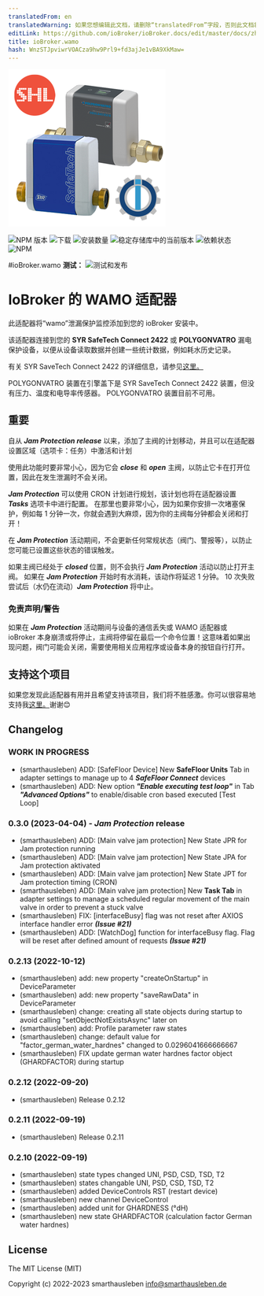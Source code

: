 ```yaml
---
translatedFrom: en
translatedWarning: 如果您想编辑此文档，请删除“translatedFrom”字段，否则此文档将再次自动翻译
editLink: https://github.com/ioBroker/ioBroker.docs/edit/master/docs/zh-cn/adapterref/iobroker.wamo/README.md
title: ioBroker.wamo
hash: WnzSTJpviwrVOACza9hw9Prl9+fd3ajJe1vBA9XkMaw=
---
```

![标识](../../../en/adapterref/iobroker.wamo/admin/wamo.png)

![NPM 版本](https://img.shields.io/npm/v/iobroker.wamo.svg)
![下载](https://img.shields.io/npm/dm/iobroker.wamo.svg)
![安装数量](https://iobroker.live/badges/wamo-installed.svg)
![稳定存储库中的当前版本](https://iobroker.live/badges/wamo-stable.svg)
![依赖状态](https://img.shields.io/david/smarthausleben/iobroker.wamo.svg)
![NPM](https://nodei.co/npm/iobroker.wamo.png?downloads=true)

#ioBroker.wamo
**测试：** ![测试和发布](https://github.com/smarthausleben/ioBroker.wamo/workflows/Test%20and%20Release/badge.svg)

# IoBroker 的 WAMO 适配器
此适配器将“wamo”泄漏保护监控添加到您的 ioBroker 安装中。

该适配器连接到您的 **SYR SafeTech Connect 2422** 或 **POLYGONVATRO** 漏电保护设备，以便从设备读取数据并创建一些统计数据，例如耗水历史记录。

有关 SYR SaveTech Connect 2422 的详细信息，请参见[这里。](https://www.syr.de/de/Produkte/CB9D9A72-BC51-40CE-840E-73401981A519/SafeTech-Connect)

POLYGONVATRO 装置在引擎盖下是 SYR SaveTech Connect 2422 装置，但没有压力、温度和电导率传感器。 POLYGONVATRO 装置目前不可用。

## 重要
自从 **_Jam Protection release_** 以来，添加了主阀的计划移动，并且可以在适配器设置区域（选项卡：任务）中激活和计划

使用此功能时要非常小心，因为它会 **_close_** 和 **_open_** 主阀，以防止它卡在打开位置，因此在发生泄漏时不会关闭。

**_Jam Protection_** 可以使用 CRON 计划进行规划，该计划也将在适配器设置 **_Tasks_** 选项卡中进行配置。
在那里也要非常小心，因为如果你安排一次堵塞保护，例如每 1 分钟一次，你就会遇到大麻烦，因为你的主阀每分钟都会关闭和打开！

在 **_Jam Protection_** 活动期间，不会更新任何常规状态（阀门、警报等），以防止您可能已设置这些状态的错误触发。

如果主阀已经处于 **_closed_** 位置，则不会执行 **_Jam Protection_** 活动以防止打开主阀。
如果在 **_Jam Protection_** 开始时有水消耗，该动作将延迟 1 分钟。 10 次失败尝试后（水仍在流动）**_Jam Protection_** 将中止。

### 免责声明/警告
如果在 **_Jam Protection_** 活动期间与设备的通信丢失或 WAMO 适配器或 ioBroker 本身崩溃或将停止，主阀将停留在最后一个命令位置！这意味着如果出现问题，阀门可能会关闭，需要使用相关应用程序或设备本身的按钮自行打开。

## 支持这个项目
如果您发现此适配器有用并且希望支持该项目，我们将不胜感激。你可以很容易地支持我[这里。](https://www.paypal.com/paypalme/smarthausleben)谢谢😊

## Changelog
<!--
    Placeholder for the next version (at the beginning of the line):
    ### **WORK IN PROGRESS**
-->

### **WORK IN PROGRESS**
* (smarthausleben) ADD: [SafeFloor Device] New **SafeFloor Units** Tab in adapter settings to manage up to 4 **_SafeFloor Connect_** devices
* (smarthausleben) ADD: New option **_"Enable executing test loop"_** in Tab **_"Advanced Options"_** to enable/disable cron based executed [Test Loop]

### 0.3.0 (2023-04-04) - ***Jam Protection*** release
* (smarthausleben) ADD: [Main valve jam protection] New State JPR for Jam protection running 
* (smarthausleben) ADD: [Main valve jam protection] New State JPA for Jam protection aktivated
* (smarthausleben) ADD: [Main valve jam protection] New State JPT for Jam protection timing (CRON)
* (smarthausleben) ADD: [Main valve jam protection] New **Task Tab** in adapter settings to manage a scheduled regular movement of the main valve in order to prevent a stuck valve
* (smarthausleben) FIX: [interfaceBusy] flag was not reset after AXIOS interface handler error **_(Issue #21)_**
* (smarthausleben) ADD: [WatchDog] function for interfaceBusy flag. Flag will be reset after defined amount of requests **_(Issue #21)_**

### 0.2.13 (2022-10-12)
* (smarthausleben) add: new property "createOnStartup" in DeviceParameter
* (smarthausleben) add: new property "saveRawData" in DeviceParameter
* (smarthausleben) change: creating all state objects during startup to avoid calling "setObjectNotExistsAsync" later on
* (smarthausleben) add: Profile parameter raw states
* (smarthausleben) change: default value for "factor_german_water_hardnes" changed to 0.0296041666666667
* (smarthausleben) FIX update german water hardnes factor object (GHARDFACTOR) during startup 

### 0.2.12 (2022-09-20)
* (smarthausleben) Release 0.2.12

### 0.2.11 (2022-09-19)
* (smarthausleben) Release 0.2.11

### 0.2.10 (2022-09-19)
* (smarthausleben) state types changed UNI, PSD, CSD, TSD, T2
* (smarthausleben) states changable UNI, PSD, CSD, TSD, T2
* (smarthausleben) added DeviceControls RST (restart device)
* (smarthausleben) new channel DeviceControl
* (smarthausleben) added unit for GHARDNESS (°dH)
* (smarthausleben) new state GHARDFACTOR (calculation factor German water hardnes)

## License
The MIT License (MIT)

Copyright (c) 2022-2023 smarthausleben <info@smarthausleben.de>
